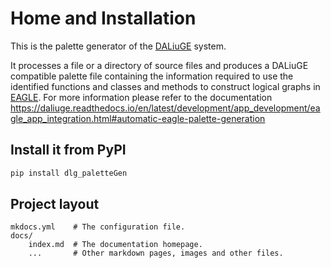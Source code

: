 # Home and Installation

This is the palette generator of the [DALiuGE](https://daliuge.readthedocs.io) system.

It processes a file or a directory of source files and
produces a DALiuGE compatible palette file containing the
information required to use the identified functions and classes and methods to construct logical graphs in [EAGLE](https://eagle-dlg.readthedocs.io).
For more information please refer to the documentation
https://daliuge.readthedocs.io/en/latest/development/app_development/eagle_app_integration.html#automatic-eagle-palette-generation

## Install it from PyPI

```bash
pip install dlg_paletteGen
```

## Project layout

    mkdocs.yml    # The configuration file.
    docs/
        index.md  # The documentation homepage.
        ...       # Other markdown pages, images and other files.
